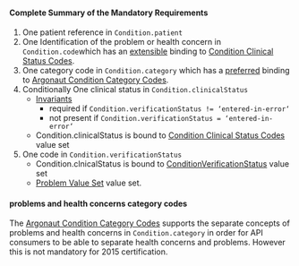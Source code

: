 #### Complete Summary of the Mandatory Requirements

1.  One patient reference in `Condition.patient`
1.  One Identification of the problem or health concern in `Condition.code`which has an [extensible](http://hl7.org/fhir/terminologies.html#extensible) binding to [Condition Clinical Status Codes].
1.  One category code in `Condition.category` which has a [preferred](http://hl7.org/fhir/terminologies.html#preferred) binding to [Argonaut Condition Category Codes].
1.  Conditionally One clinical status in `Condition.clinicalStatus`
    -   [Invariants]
        -   required if `Condition.verificationStatus != ‘entered-in-error‘`
        -   not present if `Condition.verificationStatus = ‘entered-in-error‘`
    -   Condition.clinicalStatus is bound to [Condition Clinical Status Codes] value set
1.  One code in `Condition.verificationStatus`
    -   Condition.clnicalStatus is bound to [ConditionVerificationStatus] value set
    -   [Problem Value Set] value set.



#### problems and health concerns category codes

The [Argonaut Condition Category Codes] supports the separate concepts of problems and health concerns in `Condition.category` in order for API consumers to be able to separate health concerns and problems. However this is not mandatory for 2015 certification.

  [extensible]: http://hl7.org/fhir/terminologies.html#extensible
  [Problem Value Set]: http://hl7.org/fhir/STU3/daf/valueset-daf-problem.html
  [Invariants]: http://hl7.org/fhir/conformance-rules.html#constraints
  [Condition Clinical Status Codes]: http://hl7.org/fhir/ValueSet-condition-clinical.html
  [ConditionVerificationStatus]: http://hl7.org/fhir/ValueSet-condition-ver-status.html
  [Argonaut Condition Profile]: http://hl7.org/fhir/us/daf/daf-condition.html
 [Argonaut Condition Category Codes]: ValueSet-condition-category.html
